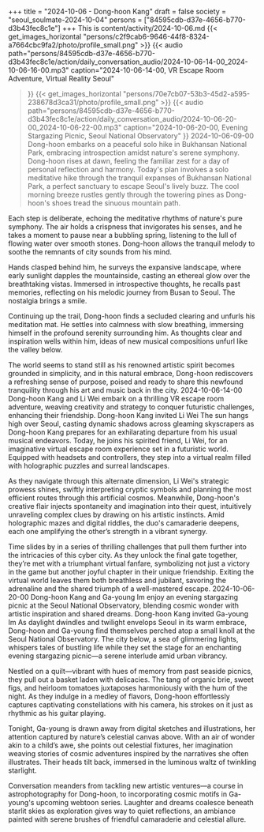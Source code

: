 +++
title = "2024-10-06 - Dong-hoon Kang"
draft = false
society = "seoul_soulmate-2024-10-04"
persons = ["84595cdb-d37e-4656-b770-d3b43fec8c1e"]
+++
This is content/activity/2024-10-06.md
{{< get_images_horizontal "persons/c2f9cab6-9646-44f8-8324-a7664cbc9fa2/photo/profile_small.png" >}}
{{< audio
    path="persons/84595cdb-d37e-4656-b770-d3b43fec8c1e/action/daily_conversation_audio/2024-10-06-14-00_2024-10-06-16-00.mp3" 
    caption="2024-10-06-14-00, VR Escape Room Adventure, Virtual Reality Seoul"
>}}
{{< get_images_horizontal "persons/70e7cb07-53b3-45d2-a595-238678d3ca31/photo/profile_small.png" >}}
{{< audio
    path="persons/84595cdb-d37e-4656-b770-d3b43fec8c1e/action/daily_conversation_audio/2024-10-06-20-00_2024-10-06-22-00.mp3" 
    caption="2024-10-06-20-00, Evening Stargazing Picnic, Seoul National Observatory"
>}}
2024-10-06-09-00
Dong-hoon embarks on a peaceful solo hike in Bukhansan National Park, embracing introspection amidst nature's serene symphony.
Dong-hoon rises at dawn, feeling the familiar zest for a day of personal reflection and harmony. Today's plan involves a solo meditative hike through the tranquil expanses of Bukhansan National Park, a perfect sanctuary to escape Seoul's lively buzz. The cool morning breeze rustles gently through the towering pines as Dong-hoon's shoes tread the sinuous mountain path.

Each step is deliberate, echoing the meditative rhythms of nature's pure symphony. The air holds a crispness that invigorates his senses, and he takes a moment to pause near a bubbling spring, listening to the lull of flowing water over smooth stones. Dong-hoon allows the tranquil melody to soothe the remnants of city sounds from his mind.

Hands clasped behind him, he surveys the expansive landscape, where early sunlight dapples the mountainside, casting an ethereal glow over the breathtaking vistas. Immersed in introspective thoughts, he recalls past memories, reflecting on his melodic journey from Busan to Seoul. The nostalgia brings a smile.

Continuing up the trail, Dong-hoon finds a secluded clearing and unfurls his meditation mat. He settles into calmness with slow breathing, immersing himself in the profound serenity surrounding him. As thoughts clear and inspiration wells within him, ideas of new musical compositions unfurl like the valley below.

The world seems to stand still as his renowned artistic spirit becomes grounded in simplicity, and in this natural embrace, Dong-hoon rediscovers a refreshing sense of purpose, poised and ready to share this newfound tranquility through his art and music back in the city.
2024-10-06-14-00
Dong-hoon Kang and Li Wei embark on a thrilling VR escape room adventure, weaving creativity and strategy to conquer futuristic challenges, enhancing their friendship.
Dong-hoon Kang invited Li Wei
The sun hangs high over Seoul, casting dynamic shadows across gleaming skyscrapers as Dong-hoon Kang prepares for an exhilarating departure from his usual musical endeavors. Today, he joins his spirited friend, Li Wei, for an imaginative virtual escape room experience set in a futuristic world. Equipped with headsets and controllers, they step into a virtual realm filled with holographic puzzles and surreal landscapes.

As they navigate through this alternate dimension, Li Wei's strategic prowess shines, swiftly interpreting cryptic symbols and planning the most efficient routes through this artificial cosmos. Meanwhile, Dong-hoon's creative flair injects spontaneity and imagination into their quest, intuitively unraveling complex clues by drawing on his artistic instincts. Amid holographic mazes and digital riddles, the duo's camaraderie deepens, each one amplifying the other’s strength in a vibrant synergy.

Time slides by in a series of thrilling challenges that pull them further into the intricacies of this cyber city. As they unlock the final gate together, they’re met with a triumphant virtual fanfare, symbolizing not just a victory in the game but another joyful chapter in their unique friendship. Exiting the virtual world leaves them both breathless and jubilant, savoring the adrenaline and the shared triumph of a well-mastered escape.
2024-10-06-20-00
Dong-hoon Kang and Ga-young Im enjoy an evening stargazing picnic at the Seoul National Observatory, blending cosmic wonder with artistic inspiration and shared dreams.
Dong-hoon Kang invited Ga-young Im
As daylight dwindles and twilight envelops Seoul in its warm embrace, Dong-hoon and Ga-young find themselves perched atop a small knoll at the Seoul National Observatory. The city below, a sea of glimmering lights, whispers tales of bustling life while they set the stage for an enchanting evening stargazing picnic—a serene interlude amid urban vibrancy. 

Nestled on a quilt—vibrant with hues of memory from past seaside picnics, they pull out a basket laden with delicacies. The tang of organic brie, sweet figs, and heirloom tomatoes juxtaposes harmoniously with the hum of the night. As they indulge in a medley of flavors, Dong-hoon effortlessly captures captivating constellations with his camera, his strokes on it just as rhythmic as his guitar playing. 

Tonight, Ga-young is drawn away from digital sketches and illustrations, her attention captured by nature’s celestial canvas above. With an air of wonder akin to a child’s awe, she points out celestial fixtures, her imagination weaving stories of cosmic adventures inspired by the narratives she often illustrates. Their heads tilt back, immersed in the luminous waltz of twinkling starlight.

Conversation meanders from tackling new artistic ventures—a course in astrophotography for Dong-hoon, to incorporating cosmic motifs in Ga-young's upcoming webtoon series. Laughter and dreams coalesce beneath starlit skies as exploration gives way to quiet reflections, an ambiance painted with serene brushes of friendful camaraderie and celestial allure.
